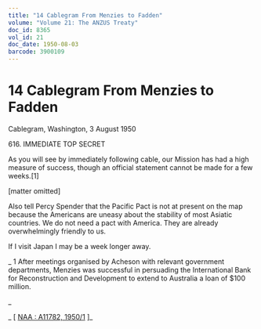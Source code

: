 ```yaml
---
title: "14 Cablegram From Menzies to Fadden"
volume: "Volume 21: The ANZUS Treaty"
doc_id: 8365
vol_id: 21
doc_date: 1950-08-03
barcode: 3900109
---
```


# 14 Cablegram From Menzies to Fadden

Cablegram, Washington, 3 August 1950

616\. IMMEDIATE TOP SECRET

As you will see by immediately following cable, our Mission has had a high measure of success, though an official statement cannot be made for a few weeks.[1]

[matter omitted]

Also tell Percy Spender that the Pacific Pact is not at present on the map because the Americans are uneasy about the stability of most Asiatic countries. We do not need a pact with America. They are already overwhelmingly friendly to us.

If I visit Japan I may be a week longer away.

_ 1 After meetings organised by Acheson with relevant government departments, Menzies was successful in persuading the International Bank for Reconstruction and Development to extend to Australia a loan of $100 million.

_

_ [ [NAA : A11782, 1950/1](http://www.naa.gov.au/cgi-bin/Search?O=I&Number=3900109) ]_

